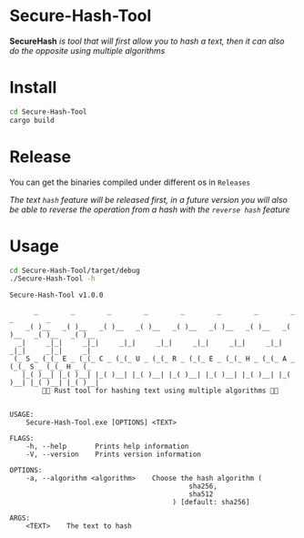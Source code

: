 # Secure-Hash-Tool

**SecureHash** _is tool that will first allow you to hash a text, then it can also do the opposite using multiple algorithms_

# Install

```bash
cd Secure-Hash-Tool
cargo build
```

# Release

You can get the binaries compiled under different os in `Releases`

*The text `hash` feature will be released first, in a future version you will also be able to reverse the operation from a hash with the `reverse hash` feature*

# Usage

```bash
cd Secure-Hash-Tool/target/debug
./Secure-Hash-Tool -h
```

    Secure-Hash-Tool v1.0.0

          _        _        _        _        _        _        _        _        _        _
        _( )__   _( )__   _( )__   _( )__   _( )__   _( )__   _( )__   _( )__   _( )__   _( )__
      _|     _|_|     _|_|     _|_|     _|_|     _|_|     _|_|     _|_|     _|_|     _|_|     _|
     (_ S _ (_(_ E _ (_(_ C _ (_(_ U _ (_(_ R _ (_(_ E _ (_(_ H _ (_(_ A _ (_(_ S _ (_(_ H _ (_
       |_( )__| |_( )__| |_( )__| |_( )__| |_( )__| |_( )__| |_( )__| |_( )__| |_( )__| |_( )__|
            🦀🔢 Rust tool for hashing text using multiple algorithms 🔢🦀


    USAGE:
        Secure-Hash-Tool.exe [OPTIONS] <TEXT>

    FLAGS:
        -h, --help       Prints help information
        -V, --version    Prints version information

    OPTIONS:
        -a, --algorithm <algorithm>    Choose the hash algorithm (
                                                sha256,
                                                sha512
                                            ) [default: sha256]

    ARGS:
        <TEXT>    The text to hash